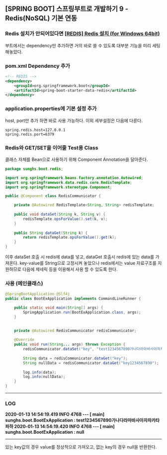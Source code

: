 ## [SPRING BOOT] 스프링부트로 개발하기 9 - Redis(NoSQL) 기본 연동

### Redis 설치가 안되어있다면 [[REDIS] Redis 설치 (for Windows 64bit)](https://sunghs.tistory.com/90)

부트에서는 dependency만 추가하면 거의 바로 쓸 수 있도록 대부분 기능을 미리 세팅해놓았다.

### pom.xml Dependency 추가
```xml
<!-- REDIS -->
<dependency>
	<groupId>org.springframework.boot</groupId>
	<artifactId>spring-boot-starter-data-redis</artifactId>
</dependency>
```

### application.properties에 기본 설정 추가
host, port만 추가 하면 바로 사용 가능하다.
이외 세부설정은 다음에 다룬다.

```properties
spring.redis.host=127.0.0.1
spring.redis.port=6379
```

### Redis와 GET/SET을 이어줄 Test용 Class
클래스 자체를 Bean으로 사용하기 위해 Component Annotation을 달아준다.
```java
package sunghs.boot.redis;

import org.springframework.beans.factory.annotation.Autowired;
import org.springframework.data.redis.core.RedisTemplate;
import org.springframework.stereotype.Component;

public @Component class RedisCommunicator {

	private @Autowired RedisTemplate<String, String> redisTemplate;
	
	public void dataSet(String k, String v) {
		redisTemplate.opsForValue().set(k, v);
	}
	
	public String dataGet(String k) {
		return redisTemplate.opsForValue().get(k);
	}
}
```

이후 dataSet 호출 시 redis에 data를 넣고, dataGet 호출시 redis에 있는 data를 가져온다.
key-value를 String으로 고정시켜 놓았으나 redis에서는 value 자료구조를 지원하므로 다음에 제네릭 등을 이용해서 사용 할 수 있도록 한다.

### 사용 (메인클래스)

```java
@SpringBootApplication @Slf4j
public class BootExApplication implements CommandLineRunner {

	public static void main(String[] args) {
		SpringApplication.run(BootExApplication.class, args);
	}

	
	private @Autowired RedisCommunicator redisCommunicator;
	
	@Override
	public void run(String... args) throws Exception {
		redisCommunicator.dataSet("key", "test1234567890가나다라마바사아자차카타파하");
		
		String data = redisCommunicator.dataGet("key");
		String nullData = redisCommunicator.dataGet("key1234567890");
		
		log.info(data);
		log.info(nullData);
	}
}
```

---

### LOG

**2020-01-13 14:54:19.419  INFO 4768 --- [           main] sunghs.boot.BootExApplication            : test1234567890가나다라마바사아자차카타파하
2020-01-13 14:54:19.420  INFO 4768 --- [           main] sunghs.boot.BootExApplication            : null**

---

있는 key값의 경우 value를 정상적으로 가져오고,
없는 key의 경우 null을 반환한다.

